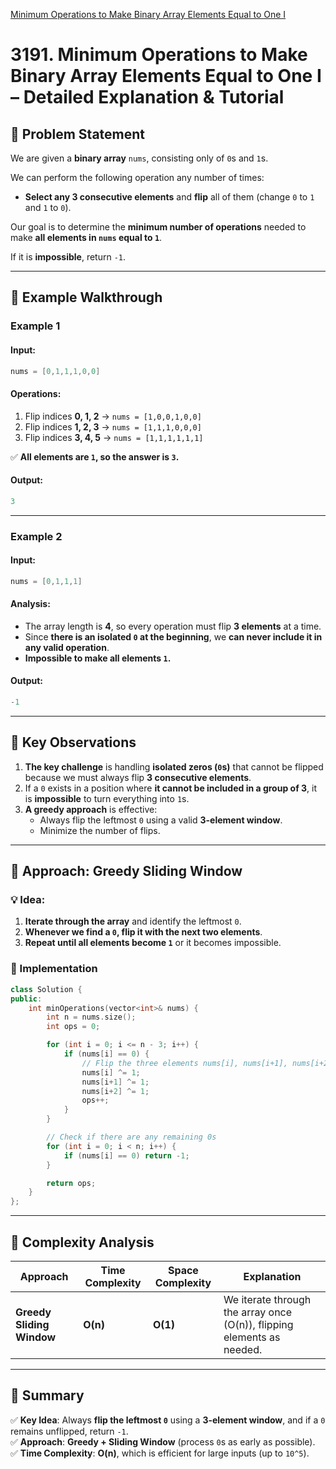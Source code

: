 [Minimum Operations to Make Binary Array Elements Equal to One I](https://leetcode.com/problems/minimum-operations-to-make-binary-array-elements-equal-to-one-i/description/?envType=daily-question&envId=2025-03-19)

# **3191. Minimum Operations to Make Binary Array Elements Equal to One I – Detailed Explanation & Tutorial**  

## **📌 Problem Statement**  
We are given a **binary array** `nums`, consisting only of `0`s and `1`s.  

We can perform the following operation any number of times:  
- **Select any 3 consecutive elements** and **flip** all of them (change `0` to `1` and `1` to `0`).  

Our goal is to determine the **minimum number of operations** needed to make **all elements in `nums` equal to `1`**.  

If it is **impossible**, return `-1`.  

---

## **🔹 Example Walkthrough**  

### **Example 1**  
#### **Input:**  
```cpp
nums = [0,1,1,1,0,0]
```
#### **Operations:**
1. Flip indices **0, 1, 2** → `nums = [1,0,0,1,0,0]`
2. Flip indices **1, 2, 3** → `nums = [1,1,1,0,0,0]`
3. Flip indices **3, 4, 5** → `nums = [1,1,1,1,1,1]`

✅ **All elements are `1`, so the answer is `3`.**  

#### **Output:**  
```cpp
3
```

---

### **Example 2**  
#### **Input:**  
```cpp
nums = [0,1,1,1]
```
#### **Analysis:**  
- The array length is **4**, so every operation must flip **3 elements** at a time.  
- Since **there is an isolated `0` at the beginning**, we **can never include it in any valid operation**.  
- **Impossible to make all elements `1`.**  

#### **Output:**  
```cpp
-1
```

---

## **🔹 Key Observations**  
1. **The key challenge** is handling **isolated zeros (`0`s)** that cannot be flipped because we must always flip **3 consecutive elements**.  
2. If a `0` exists in a position where **it cannot be included in a group of 3**, it is **impossible** to turn everything into `1`s.  
3. **A greedy approach** is effective:  
   - Always flip the leftmost `0` using a valid **3-element window**.
   - Minimize the number of flips.

---

## **🔹 Approach: Greedy Sliding Window**  
### **💡 Idea:**  
1. **Iterate through the array** and identify the leftmost `0`.  
2. **Whenever we find a `0`, flip it with the next two elements**.  
3. **Repeat until all elements become `1`** or it becomes impossible.  

### **🔹 Implementation**
```cpp
class Solution {
public:
    int minOperations(vector<int>& nums) {
        int n = nums.size();
        int ops = 0;

        for (int i = 0; i <= n - 3; i++) {
            if (nums[i] == 0) {
                // Flip the three elements nums[i], nums[i+1], nums[i+2]
                nums[i] ^= 1;
                nums[i+1] ^= 1;
                nums[i+2] ^= 1;
                ops++;
            }
        }

        // Check if there are any remaining 0s
        for (int i = 0; i < n; i++) {
            if (nums[i] == 0) return -1;
        }

        return ops;
    }
};
```

---

## **🔹 Complexity Analysis**
| Approach | Time Complexity | Space Complexity | Explanation |
|----------|---------------|----------------|-------------|
| **Greedy Sliding Window** | **O(n)** | **O(1)** | We iterate through the array once (O(n)), flipping elements as needed. |

---

## **🔹 Summary**
✅ **Key Idea**: Always **flip the leftmost `0`** using a **3-element window**, and if a `0` remains unflipped, return `-1`.  
✅ **Approach**: **Greedy + Sliding Window** (process `0`s as early as possible).  
✅ **Time Complexity**: **O(n)**, which is efficient for large inputs (up to `10^5`).  

